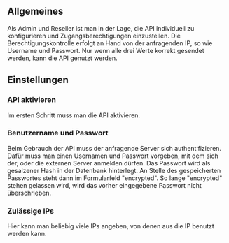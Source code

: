 ## Allgemeines

Als Admin und Reseller ist man in der Lage, die API individuell zu konfigurieren und Zugangsberechtigungen einzustellen. Die Berechtigungskontrolle erfolgt an Hand von der anfragenden IP, so wie Username und Passwort. Nur wenn alle drei Werte korrekt gesendet werden, kann die API genutzt werden.

## Einstellungen
### API aktivieren
Im ersten Schritt muss man die API aktivieren.

### Benutzername und Passwort
Beim Gebrauch der API muss der anfragende Server sich authentifizieren. Dafür muss man einen Usernamen und Passwort vorgeben, mit dem sich der, oder die externen Server anmelden dürfen. Das Passwort wird als gesalzener Hash in der Datenbank hinterlegt. An Stelle des gespeicherten Passwortes steht dann im Formularfeld "encrypted". So lange "encrypted" stehen gelassen wird, wird das vorher eingegebene Passwort nicht überschrieben.

### Zulässige IPs

Hier kann man beliebig viele IPs angeben, von denen aus die IP benutzt werden kann.

